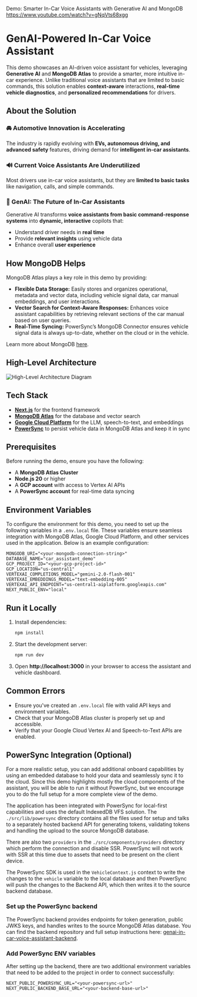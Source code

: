Demo: Smarter In-Car Voice Assistants with Generative AI and MongoDB
https://www.youtube.com/watch?v=gNqVts68xgg

# GenAI-Powered In-Car Voice Assistant

This demo showcases an AI-driven voice assistant for vehicles, leveraging **Generative AI** and **MongoDB Atlas** to provide a smarter, more intuitive in-car experience. Unlike traditional voice assistants that are limited to basic commands, this solution enables **context-aware** interactions, **real-time vehicle diagnostics**, and **personalized recommendations** for drivers.

## About the Solution

### 🚘 Automotive Innovation is Accelerating

The industry is rapidly evolving with **EVs, autonomous driving, and advanced safety** features, driving demand for **intelligent in-car assistants**.

### 🔊 Current Voice Assistants Are Underutilized

Most drivers use in-car voice assistants, but they are **limited to basic tasks** like navigation, calls, and simple commands.

### 🤖 GenAI: The Future of In-Car Assistants

Generative AI transforms **voice assistants from basic command-response systems** into **dynamic, interactive** copilots that:

- Understand driver needs in **real time**
- Provide **relevant insights** using vehicle data
- Enhance overall **user experience**

## How MongoDB Helps

MongoDB Atlas plays a key role in this demo by providing:

- **Flexible Data Storage:** Easily stores and organizes operational, metadata and vector data, including vehicle signal data, car manual embeddings, and user interactions.
- **Vector Search for Context-Aware Responses:** Enhances voice assistant capabilities by retrieving relevant sections of the car manual based on user queries.
- **Real-Time Syncing:** PowerSync’s MongoDB Connector ensures vehicle signal data is always up-to-date, whether on the cloud or in the vehicle.

Learn more about MongoDB [here](https://www.mongodb.com/docs/manual/).

## High-Level Architecture

![High-Level Architecture Diagram](/public/high-level-architecture.png)

## Tech Stack

- **[Next.js](https://nextjs.org/)** for the frontend framework
- **[MongoDB Atlas](https://www.mongodb.com/atlas)** for the database and vector search
- **[Google Cloud Platform](https://cloud.google.com/)** for the LLM, speech-to-text, and embeddings
- **[PowerSync](https://www.powersync.com/)** to persist vehicle data in MongoDB Atlas and keep it in sync

## Prerequisites

Before running the demo, ensure you have the following:

- A **MongoDB Atlas Cluster**
- **Node.js 20** or higher
- A **GCP account** with access to Vertex AI APIs
- A **PowerSync account** for real-time data syncing

## Environment Variables

To configure the environment for this demo, you need to set up the following variables in a `.env.local` file. These variables ensure seamless integration with MongoDB Atlas, Google Cloud Platform, and other services used in the application. Below is an example configuration:

```dotenv
MONGODB_URI="<your-mongodb-connection-string>"
DATABASE_NAME="car_assistant_demo"
GCP_PROJECT_ID="<your-gcp-project-id>"
GCP_LOCATION="us-central1"
VERTEXAI_COMPLETIONS_MODEL="gemini-2.0-flash-001"
VERTEXAI_EMBEDDINGS_MODEL="text-embedding-005"
VERTEXAI_API_ENDPOINT="us-central1-aiplatform.googleapis.com"
NEXT_PUBLIC_ENV="local"
```

## Run it Locally

1. Install dependencies:
   ```bash
   npm install
   ```
2. Start the development server:
   ```bash
   npm run dev
   ```
3. Open **http://localhost:3000** in your browser to access the assistant and vehicle dashboard.

## Common Errors

- Ensure you've created an `.env.local` file with valid API keys and environment variables.
- Check that your MongoDB Atlas cluster is properly set up and accessible.
- Verify that your Google Cloud Vertex AI and Speech-to-Text APIs are enabled.

## PowerSync Integration (Optional)

For a more realistic setup, you can add additional onboard capabilities by using an embedded database to hold your data and seamlessly sync it to the cloud. Since this demo highlights mostly the cloud components of the assistant, you will be able to run it without PowerSync, but we encourage you to do the full setup for a more complete view of the demo.

The application has been integrated with PowerSync for local-first capabilities and uses the default IndexedDB VFS solution. The `./src/lib/powersync` directory contains all the files used for setup and talks to a separately hosted backend API for generating tokens, validating tokens and handling the upload to the source MongoDB database.

There are also two `providers` in the `./src/components/providers` directory which perform the connection and disable SSR. PowerSync will not work with SSR at this time due to assets that need to be present on the client device.

The PowerSync SDK is used in the `VehicleContext.js` context to write the changes to the `vehicle` variable to the local database and then PowerSync will push the changes to the Backend API, which then writes it to the source backend database.

### Set up the PowerSync backend

The PowerSync backend provides endpoints for token generation, public JWKS keys, and handles writes to the source MongoDB Atlas database. You can find the backend repository and full setup instructions here: [genai-in-car-voice-assistant-backend](https://github.com/powersync-product-success/genai-in-car-voice-assistant-backend).

### Add PowerSync ENV variables

After setting up the backend, there are two additional environment variables that need to be added to the project in order to connect successfully:

```dotenv
NEXT_PUBLIC_POWERSYNC_URL="<your-powersync-url>"
NEXT_PUBLIC_BACKEND_BASE_URL="<your-backend-base-url>"
```
